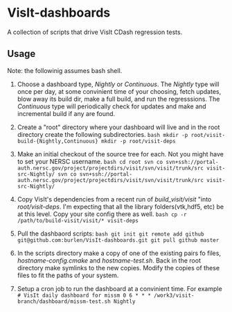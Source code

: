 # VisIt-dashboards
A collection of scripts that drive VisIt CDash regression tests.

## Usage
Note: the followinig assumes bash shell.

1. Choose a dashboard type, *Nightly* or *Continuous*. The *Nightly* type will once per day, at some convinient time of your choosing, fetch updates, blow away its build dir, make a full build, and run the regresssions. The *Continuous* type will periodically check for updates and make and incremental build if any are found.
2. Create a "root" directory where your dashboard will live and in the root directory create the following subdirectories.
        ```bash
        mkdir -p root/visit-build-{Nightly,Continuous}
        mkdir -p root/visit-deps```
3. Make an initial checkout of the source tree for each. Not you might have to set your NERSC username.
        ```bash
        cd root
        svn co svn+ssh://portal-auth.nersc.gov/project/projectdirs/visit/svn/visit/trunk/src visit-src-Nightly/
        svn co svn+ssh://portal-auth.nersc.gov/project/projectdirs/visit/svn/visit/trunk/src visit-src-Nightly/```

4. Copy VisIt's dependencies from a recent run of *build_visit/visit* "into *root/visit-deps*. I'm expecting that all the library folders(vtk,hdf5, etc) be at this level. Copy your site config there as well.
        ```bash
        cp -r /path/to/build-visit/visit/* visit-deps```
5. Pull the dashbaord scripts:
        ```bash
        git init
        git remote add github git@github.com:burlen/VisIt-dashboards.git
        git pull github master```
6. In the scripts directory make a copy of one of the existing pairs fo files, *hostname-config.cmake* and *hostname-test.sh*. Back in the root directory make symlinks to the new copies. Modify the copies of these files to fit the paths of your system.
7. Setup a cron job to run the dashboard at a convinient time. For example
         ```# VisIt daily dashboard for missm
         0 6 * * * /work3/visit-branch/dashboard/missm-test.sh Nightly```
